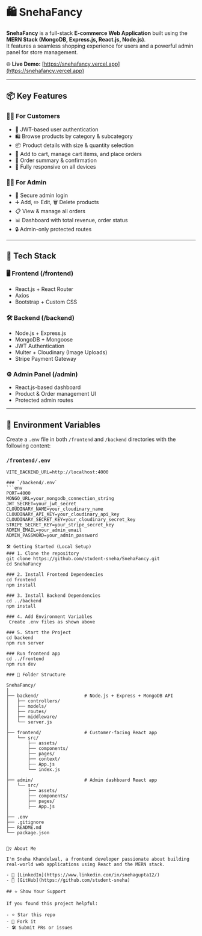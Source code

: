 # 🛍️ SnehaFancy

**SnehaFancy** is a full-stack **E-commerce Web Application** built using the **MERN Stack (MongoDB, Express.js, React.js, Node.js)**.  
It features a seamless shopping experience for users and a powerful admin panel for store management.

🌐 **Live Demo:** [https://snehafancy.vercel.app](https://snehafancy.vercel.app)

---

## 📦 Key Features

### 👩‍💻 For Customers
- 🔐 JWT-based user authentication
- 🛍️ Browse products by category & subcategory
- 📦 Product details with size & quantity selection
- 🛒 Add to cart, manage cart items, and place orders
- 📃 Order summary & confirmation
- 📱 Fully responsive on all devices

### 👩‍💼 For Admin
- 🔐 Secure admin login
- ➕ Add, ✏️ Edit, 🗑️ Delete products
- 📋 View & manage all orders
- 📊 Dashboard with total revenue, order status
- 🔒 Admin-only protected routes

---

## 🚀 Tech Stack

### 🖥️ Frontend (/frontend)
- React.js + React Router
- Axios
- Bootstrap + Custom CSS

### 🛠️ Backend (/backend)
- Node.js + Express.js
- MongoDB + Mongoose
- JWT Authentication
- Multer + Cloudinary (Image Uploads)
- Stripe Payment Gateway

### ⚙️ Admin Panel (/admin)
- React.js-based dashboard
- Product & Order management UI
- Protected admin routes

---

## 🔐 Environment Variables

Create a `.env` file in both `/frontend` and `/backend` directories with the following content:

### `/frontend/.env`
```env
VITE_BACKEND_URL=http://localhost:4000

### `/backend/.env`
```env
PORT=4000
MONGO_URL=your_mongodb_connection_string
JWT_SECRET=your_jwt_secret
CLOUDINARY_NAME=your_cloudinary_name
CLOUDINARY_API_KEY=your_cloudinary_api_key
CLOUDINARY_SECRET_KEY=your_cloudinary_secret_key
STRIPE_SECRET_KEY=your_stripe_secret_key
ADMIN_EMAIL=your_admin_email
ADMIN_PASSWORD=your_admin_password

🛠️ Getting Started (Local Setup)
### 1. Clone the repository
git clone https://github.com/student-sneha/SnehaFancy.git
cd SnehaFancy

### 2. Install Frontend Dependencies
cd frontend
npm install

### 3. Install Backend Dependencies
cd ../backend
npm install

### 4. Add Environment Variables
 Create .env files as shown above

### 5. Start the Project
cd backend
npm run server

### Run frontend app
cd ../frontend
npm run dev

### 📁 Folder Structure

SnehaFancy/
│
├── backend/                 # Node.js + Express + MongoDB API
│   ├── controllers/
│   ├── models/
│   ├── routes/
│   ├── middleware/
│   └── server.js
│
├── frontend/                # Customer-facing React app
│   └── src/
│       ├── assets/
│       ├── components/
│       ├── pages/
│       ├── context/
│       ├── App.js
│       └── index.js
│
├── admin/                   # Admin dashboard React app
│   └── src/
│       ├── assets/
│       ├── components/
│       ├── pages/
│       ├── App.js
│
├── .env
├── .gitignore
├── README.md
└── package.json


🙋‍♀️ About Me

I'm Sneha Khandelwal, a frontend developer passionate about building real-world web applications using React and the MERN stack.

- 💼 [LinkedIn](https://www.linkedin.com/in/snehagupta12/)  
- 🧠 [GitHub](https://github.com/student-sneha)

## ⭐️ Show Your Support

If you found this project helpful:

- ⭐️ Star this repo  
- 🍴 Fork it  
- 🛠️ Submit PRs or issues
